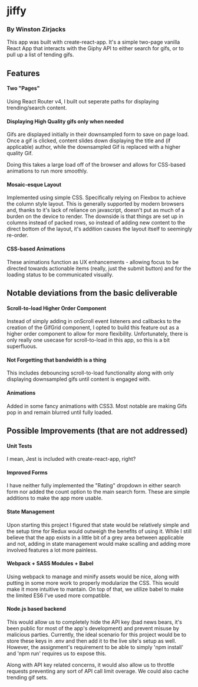 # jiffy
### By Winston Zirjacks

This app was built with create-react-app. It's a simple two-page vanilla React App that interacts with the Giphy API to either search for gifs, or to pull up a list of tending gifs.


## Features

#### Two "Pages"
Using React Router v4, I built out seperate paths for displaying trending/search content.

#### Displaying High Quality gifs only when needed
Gifs are displayed initially in their downsampled form to save on page load. Once a gif is clicked, content slides down displaying the title and (if applicable) author, while the downsampled Gif is replaced with a higher quality Gif.

Doing this takes a large load off of the browser and allows for CSS-based animations to run more smoothly.

#### Mosaic-esque Layout
Implemented using simple CSS. Specifically relying on Flexbox to achieve the column style layout. This is generally supported by modern browsers and, thanks to it's lack of reliance on javascript, doesn't put as much of a burden on the device to render. The downside is that things are set up in columns instead of packed rows, so instead of adding new content to the direct bottom of the layout, it's addition causes the layout itself to seemingly re-order.

#### CSS-based Animations
These animations function as UX enhancements - allowing focus to be directed towards actionable items (really, just the submit button) and for the loading status to be communicated visually.


## Notable deviations from the basic deliverable

#### Scroll-to-load Higher Order Component
Instead of simply adding in onScroll event listeners and callbacks to the creation of the GifGrid component, I opted to build this feature out as a higher order component to allow for more flexibility. Unfortunately, there is only really one usecase for scroll-to-load in this app, so this is a bit superfluous.

#### Not Forgetting that bandwidth is a thing
This includes debouncing scroll-to-load functionality along with only displaying downsampled gifs until content is engaged with.

#### Animations
Added in some fancy animations with CSS3. Most notable are making Gifs pop in and remain blurred until fully loaded.


## Possible Improvements (that are not addressed)

#### Unit Tests
I mean, Jest is included with create-react-app, right?

#### Improved Forms
I have neither fully implemented the "Rating" dropdown in either search form nor added the count option to the main search form. These are simple additions to make the app more usable.

#### State Management
Upon starting this project I figured that state would be relatively simple and the setup time for Redux would outweigh the benefits of using it. While I still believe that the app exists in a little bit of a grey area between applicable and not, adding in state management would make scalling and adding more involved features a lot more painless.

#### Webpack + SASS Modules + Babel
Using webpack to manage and minify assets would be nice, along with putting in some more work to properly modularize the CSS. This would make it more intuitive to mantain. On top of that, we utilize babel to make the limited ES6 I've used more compatible.

#### Node.js based backend
This would allow us to completely hide the API key (bad news bears, it's been public for most of the app's development) and prevent misuse by malicious parties. Currently, the ideal scenario for this project would be to store these keys in .env and then add it to the live site's setup as well. However, the assignment's requirement to be able to simply 'npm install' and 'npm run' requires us to expose this.

Along with API key related concerns, it would also allow us to throttle requests preventing any sort of API call limit overage. We could also cache trending gif sets.

